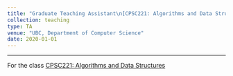```yaml
---
title: "Graduate Teaching Assistant\n[CPSC221: Algorithms and Data Structures](https://courses.students.ubc.ca/cs/courseschedule?pname=subjarea&tname=subj-course&dept=CPSC&course=221)"
collection: teaching
type: TA
venue: "UBC, Department of Computer Science"
date: 2020-01-01
---
```


---
For the class [CPSC221: Algorithms and Data Structures](https://courses.students.ubc.ca/cs/courseschedule?pname=subjarea&tname=subj-course&dept=CPSC&course=221)
